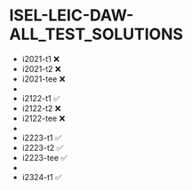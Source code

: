 # ISEL-LEIC-DAW-ALL_TEST_SOLUTIONS

- i2021-t1  ❌
- i2021-t2  ❌
- i2021-tee ❌
- 
- i2122-t1  ✅
- i2122-t2  ❌
- i2122-tee ❌
- 
- i2223-t1  ✅
- i2223-t2  ✅
- i2223-tee ✅
- 
- i2324-t1 ✅
